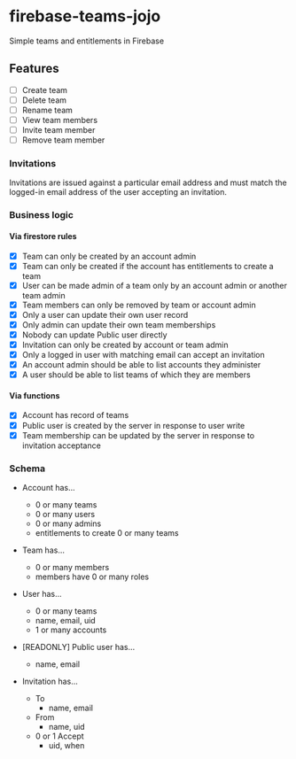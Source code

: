 # firebase-teams-jojo
Simple teams and entitlements in Firebase

## Features

- [ ] Create team
- [ ] Delete team
- [ ] Rename team
- [ ] View team members
- [ ] Invite team member
- [ ] Remove team member

### Invitations

Invitations are issued against a particular email address and must match the logged-in email address of the user accepting an invitation.

### Business logic

#### Via firestore rules

- [x] Team can only be created by an account admin
- [x] Team can only be created if the account has entitlements to create a team
- [x] User can be made admin of a team only by an account admin or another team admin
- [x] Team members can only be removed by team or account admin
- [x] Only a user can update their own user record
- [x] Only admin can update their own team memberships
- [x] Nobody can update Public user directly
- [x] Invitation can only be created by account or team admin
- [x] Only a logged in user with matching email can accept an invitation
- [x] An account admin should be able to list accounts they administer
- [x] A user should be able to list teams of which they are members

#### Via functions

- [x] Account has record of teams
- [x] Public user is created by the server in response to user write
- [x] Team membership can be updated by the server in response to invitation acceptance

### Schema
- Account has...
  - 0 or many teams
  - 0 or many users
  - 0 or many admins
  - entitlements to create 0 or many teams

- Team has...
  - 0 or many members
  - members have 0 or many roles

- User has...
  - 0 or many teams
  - name, email, uid
  - 1 or many accounts

- [READONLY] Public user has...
  - name, email

- Invitation has...
  - To
    - name, email
  - From
    - name, uid
  - 0 or 1 Accept
    - uid, when


